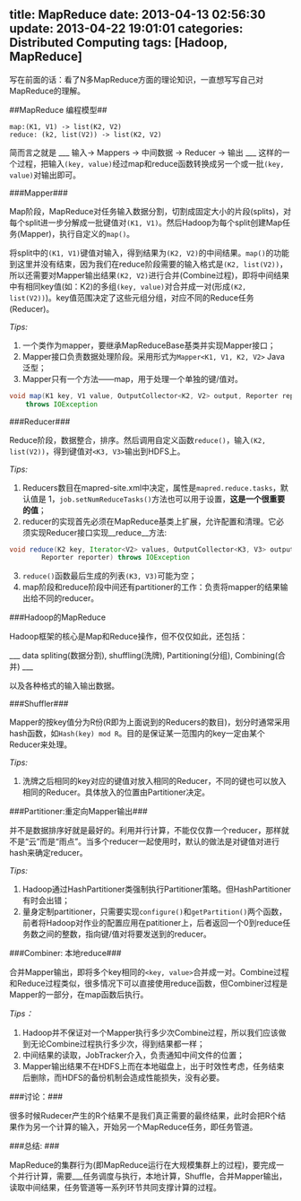 title: MapReduce
date: 2013-04-13 02:56:30
update: 2013-04-22 19:01:01
categories: Distributed Computing
tags: [Hadoop, MapReduce]
---

写在前面的话：看了N多MapReduce方面的理论知识，一直想写写自己对MapReduce的理解。

##MapReduce 编程模型##
```
map:(K1, V1) -> list(K2, V2)
reduce: (k2, list(V2)) -> list(K2, V2)
```

简而言之就是 ___ 输入-> Mappers -> 中间数据 -> Reducer -> 输出 ___ 这样的一个过程，把输入``(key, value)``经过map和reduce函数转换成另一个或一批``(key, value)``对输出即可。

<!-- more -->

###Mapper###

Map阶段，MapReduce对任务输入数据分割，切割成固定大小的片段(splits)，对每个split进一步分解成一批键值对``(K1, V1)``。然后Hadoop为每个split创建Map任务(Mapper)，执行自定义的``map()``。

将split中的``(K1, V1)``键值对输入，得到结果为``(K2, V2)``的中间结果。``map()``的功能到这里并没有结束，因为我们在reduce阶段需要的输入格式是``(K2, list(V2))``，所以还需要对Mapper输出结果``(K2, V2)``进行合并(Combine过程)，即将中间结果中有相同key值(如：K2)的多组``(key, value)``对合并成一对(形成``(K2, list(V2))``)。key值范围决定了这些元组分组，对应不同的Reduce任务(Reducer)。

_Tips:_

1. 一个类作为mapper，要继承MapReduceBase基类并实现Mapper接口；
2. Mapper接口负责数据处理阶段。采用形式为``Mapper<K1, V1, K2, V2>`` Java泛型；
3. Mapper只有一个方法——map，用于处理一个单独的键/值对。
```Java
void map(K1 key, V1 value, OutputCollector<K2, V2> output, Reporter reporter)
    throws IOException
```

###Reducer###

Reduce阶段，数据整合，排序。然后调用自定义函数``reduce()``，输入``(K2, list(V2))``，得到键值对``<K3, V3>``输出到HDFS上。

_Tips:_

1. Reducers数目在mapred-site.xml中决定，属性是``mapred.reduce.tasks``，默认值是 1，``job.setNumReduceTasks()``方法也可以用于设置，__这是一个很重要的值__；
2. reducer的实现首先必须在MapReduce基类上扩展，允许配置和清理。它必须实现Reducer接口实现__reduce__方法: 
```Java
void reduce(K2 key, Iterator<V2> values, OutputCollector<K3, V3> output, 
        Reporter reporter) throws IOException
```

3. ``reduce()``函数最后生成的列表``(K3, V3)``可能为空；
4. map阶段和reduce阶段中间还有partitioner的工作：负责将mapper的结果输出给不同的reducer。

###Hadoop的MapReduce

Hadoop框架的核心是Map和Reduce操作，但不仅仅如此，还包括：

___ data spliting(数据分割), shuffling(洗牌), Partitioning(分组), Combining(合并) ___

以及各种格式的输入输出数据。

###Shuffler###

Mapper的按key值分为R份(R即为上面说到的Reducers的数目)，划分时通常采用hash函数，如``Hash(key) mod R``。目的是保证某一范围内的key一定由某个Reducer来处理。

_Tips:_

1. 洗牌之后相同的key对应的键值对放入相同的Reducer，不同的键也可以放入相同的Reducer。具体放入的位置由Partitioner决定。

###Partitioner:重定向Mapper输出###

并不是数据排序好就是最好的。利用并行计算，不能仅仅靠一个reducer，那样就不是“云”而是“雨点”。当多个reducer一起使用时，默认的做法是对键值对进行hash来确定reducer。

_Tips:_

1. Hadoop通过HashPartitioner类强制执行Partitioner策略。但HashPartitioner有时会出错；
2. 量身定制partitioner，只需要实现``configure()``和``getPartition()``两个函数，前者将Hadoop对作业的配置应用在patitioner上，后者返回一个0到reduce任务数之间的整数，指向键/值对将要发送到的reducer。

###Combiner: 本地reduce###

合并Mapper输出，即将多个key相同的``<key, value>``合并成一对。Combine过程和Reduce过程类似，很多情况下可以直接使用reduce函数，但Combiner过程是Mapper的一部分，在map函数后执行。

_Tips：_

1. Hadoop并不保证对一个Mapper执行多少次Combine过程，所以我们应该做到无论Combine过程执行多少次，得到结果都一样；
2. 中间结果的读取，JobTracker介入，负责通知中间文件的位置；
3. Mapper输出结果不在HDFS上而在本地磁盘上，出于时效性考虑，任务结束后删除，而HDFS的备份机制会造成性能损失，没有必要。

###讨论：###

很多时候Rudecer产生的R个结果不是我们真正需要的最终结果，此时会把R个结果作为另一个计算的输入，开始另一个MapReduce任务，即任务管道。

###总结: ###

MapReduce的集群行为(即MapReduce运行在大规模集群上的过程)，要完成一个并行计算，需要___任务调度与执行，本地计算，Shuffle，合并Mapper输出，读取中间结果，任务管道等一系列环节共同支撑计算的过程。

